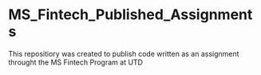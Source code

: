 # MS_Fintech_Published_Assignments
This repositiory was created to publish code written as an assignment throught the MS Fintech Program at UTD
